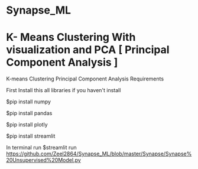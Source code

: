 # Synapse_ML
# K- Means Clustering With visualization and PCA [ Principal Component Analysis ]  
K-means Clustering
Principal Component Analysis Requirements

First Install this all libraries if you haven't install

$pip install numpy

$pip install pandas

$pip install plotly

$pip install streamlit


In terminal run
$streamlit run https://github.com/Zeel2864/Synapse_ML/blob/master/Synapse/Synapse%20Unsupervised%20Model.py




